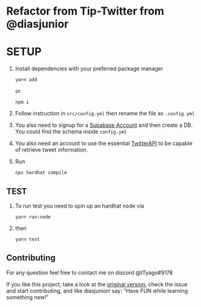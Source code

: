 # Refactor from Tip-Twitter from @diasjunior

# SETUP

1. Install dependencies with your preferred package manager

    ``` 
    yarn add 
    ```

    or

    ```
    npm i
    ```


2. Follow instruction in ``src/config.yml`` then rename the file as ``.config.yml``

3. You also need to signup for a [Supabase Account](https://app.supabase.io) and then create a DB.
   You could find the schema inside ``config.yml``

4. You also need an account to use the essential [TwitterAPI](https://developer.twitter.com/en/docs/twitter-api) to be capable of retrieve tweet information.


3. Run 
    ```
    npx hardhat compile
    ```

## TEST

1. To run test you need to spin up an hardhat node via
    ```
    yarn run:node
    ```

2. then

    ```
    yarn test
    ```

## Contributing

For any question feel free to contact me on discord @tTyago#9178

If you like this project, take a look at the [original version](https://github.com/diasjuniorr/tip-tweet), check the issue and start contributing, and like diasjuniorr say: "Have FUN while learning something new!"

